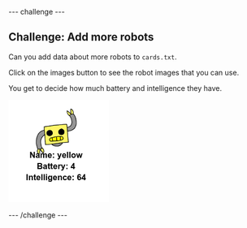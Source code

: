 --- challenge ---
## Challenge: Add more robots

Can you add data about more robots to `cards.txt`. 

Click on the images button to see the robot images that you can use. 

You get to decide how much battery and intelligence they have.

![screenshot](images/robotrumps-yellow.png)





--- /challenge ---